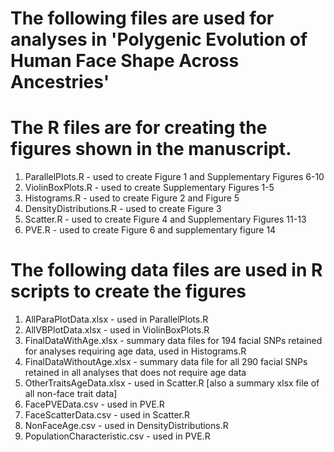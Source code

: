 # The following files are used for analyses in 'Polygenic Evolution of Human Face Shape Across Ancestries'

# The R files are for creating the figures shown in the manuscript.

1. ParallelPlots.R - used to create Figure 1 and Supplementary Figures 6-10
2. ViolinBoxPlots.R - used to create Supplementary Figures 1-5
3. Histograms.R - used to create Figure 2 and Figure 5
4. DensityDistributions.R - used to create Figure 3
5. Scatter.R - used to create Figure 4 and Supplementary Figures 11-13
6. PVE.R - used to create Figure 6 and supplementary figure 14

# The following data files are used in R scripts to create the figures
1. AllParaPlotData.xlsx - used in ParallelPlots.R
2. AllVBPlotData.xlsx - used in ViolinBoxPlots.R
3. FinalDataWithAge.xlsx - summary data files for 194 facial SNPs retained for analyses requiring age data, used in Histograms.R
4. FinalDataWithoutAge.xlsx - summary data file for all 290 facial SNPs retained in all analyses that does not require age data
5. OtherTraitsAgeData.xlsx - used in Scatter.R [also a summary xlsx file of all non-face trait data]
6. FacePVEData.csv - used in PVE.R
7. FaceScatterData.csv - used in Scatter.R
8. NonFaceAge.csv - used in DensityDistributions.R
9. PopulationCharacteristic.csv - used in PVE.R
